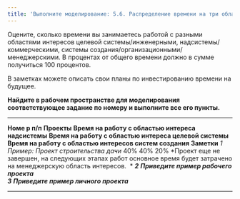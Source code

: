 ```yaml
---
title: 'Выполните моделирование: 5.6. Распределение времени на три области интересов'
---
```


Оцените, сколько времени вы занимаетесь работой с разными областями
интересов целевой системы/инженерными, надсистемы/коммерческими, системы
создания/организационными/менеджерскими. В процентах от общего времени
должно в сумме получиться 100 процентов.  

В заметках можете описать свои планы по инвестированию времени на
будущее.

**Найдите в рабочем пространстве для моделирования соответствующее
задание по номеру и выполните все его пункты.**

  ---------------- ----------------------------------------- ---------------------------------------------------- --------------------------------------------------------- ---------------------------------------------------------- -------------------------------------------------------------------------------------------------------------------------
  **Номе р п/п**   **Проекты**                               **Время на работу с областью интереса надсистемы**   **Время на работу с областью интереса целевой системы**   **Время на работу с областью интересов систем создания**   **Заметки**
  *1*              *Пример: Проект строительства дачи*       40%                                                  40%                                                       20%                                                        *Проект еще не завершен, на следующих этапах работ основное время будет затрачено на менеджерскую область интересов.  *
  ***2***          ***Приведите пример рабочего проекта***                                                                                                                                                                             
  ***3***          ***Приведите пример личного проекта***                                                                                                                                                                              
  ---------------- ----------------------------------------- ---------------------------------------------------- --------------------------------------------------------- ---------------------------------------------------------- -------------------------------------------------------------------------------------------------------------------------
